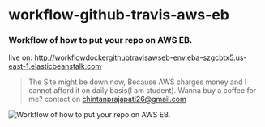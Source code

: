 # workflow-github-travis-aws-eb

### Workflow of how to put your repo on AWS EB.

live on: http://workflowdockergithubtravisawseb-env.eba-szgcbtx5.us-east-1.elasticbeanstalk.com

> The Site might be down now, Because AWS charges money and I cannot afford it on daily basis(I am student). Wanna buy a coffee for me? contact on chintanprajapati26@gmail.com

![Workflow of how to put your repo on AWS EB.](https://user-images.githubusercontent.com/47301282/85948261-86102400-b96d-11ea-949a-bdc860895dc4.png)
